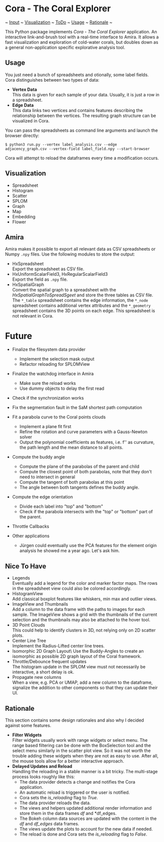 # Cora - The Coral Explorer

~ [Input](#input)
~ [Visualization](#visualization)
~ [ToDo](#todo)
~ [Usage](#usage)
~ [Rationale](#rationale)
~

This Python package implements *Cora - The Coral Explorer* application. An interactive link-and-brush tool with a real-time interface to Amira. It allows a fast visualization and exploration of cold-water corals, but doubles down as a general non-application specific explorative analysis tool.

## Usage

You just need a bunch of spreadsheets and otionally, some label fields. Cora distinguishes between two types of data:

*   **Vertex Data**\
    This data is given for each sample of your data. Usually, it is just a row in a spreadsheet.
*   **Edge Data**\
    This data links two vertices and contains features describing the relationship between the vertices. The resulting graph structure can be visualized in Cora.

You can pass the spreadsheets as command line arguments and launch the browser directly:
```property
$ python3 run.py --vertex label_analysis.csv --edge adjacency_graph.csv --vertex-field label_field.npy --start-browser
```
Cora will attempt to reload the dataframes every time a modification occurs.

## Visualization

*   Spreadsheet
*   Histogram
*   Scatter
*   SPLOM
*   Graph
*   Map
*   Embedding
*   Flower

## Amira

Amira makes it possible to export all relevant data as CSV spreadsheets or Numpy `.npy` files. Use the following modules to store the output:

*   HxSpreadsheet\
    Export the spreadsheet as CSV file.
*   HxUniformScalarField3, HxRegularScalarField3\
    Export the field as `.npy` file.
*   HxSpatialGraph\
    Convert the spatial graph to a spreadsheet with the *HxSpatialGraphToSpreadSgeet* and store the three tables as CSV file. 
    The `*_table` spreadsheet contains the edge information, the `*_node` spreadsheet contains additional vertex attributes and the `*_geometry` spreadsheet contains the 3D points on each edge. This spreadsheet is not relevant in Cora.

# Future

*   Finalize the filesystem data provider
    *   Implement the selection mask output
    *   Refactor reloading for SPLOMView

*   Finalize the watchdog interface in Amira
    *   Make sure the reload works
    *   Use dummy objects to delay the first read
*   Check if the synchronization works

*   Fix the segmentation fault in the SaM shortest path computation

*   Fit a parabola curve to the Coral points clouds
    *   Implement a plane fit first
    *   Refine the rotation and curve parameters with a Gauss-Newton solver
    *   Output the polynomial coefficients as features, i.e. f'' as curvature,
        the path length and the mean distance to all points.
    
*   Compute the buddy angle
    *   Compute the plane of the parabolas of the parent and child
    *   Compute the closest point of both parabolas, note that they
        don't need to intersect in general
    *   Compute the tangent of both parabolas at this point
    *   The angle between both tangents defines the buddy angle.

*   Compute the edge orientation
    *   Divide each label into "top" and "bottom"
    *   Check if the parabola intersects with the "top" or "bottom" 
        part of the parent.

*   Throttle Callbacks

*   Other applications
    *   Jürgen could eventually use the PCA features for the element origin analysis
        he showed me a year ago. Let's ask him.

## Nice To Have

*   Legends\
    Eventually add a legend for the color and marker factor maps. The rows in the 
    spreadsheet view could also be colored accordingly.
*   HistogramView\
    Add classical boxplot features like whiskers, min max
    and outlier views. 
*   ImageView and Thumbnails\
    Add a column to the data frame with the paths to images for each sample. The ImageView shows a grid with the thumbnails of the current selection and the thumbnails may also be attached to the hover tool.
*   3D Point Clouds\
    This could help to identify clusters in 3D, not relying only on 2D scatter plots.
*   Center Line Tree\
    Implement the Radius-Lifted center line trees.
*   Isomorphic 2D Graph Layout\ 
    Use the Buddy-Angles to create an isomorphic as possible 2D graph layout of the Coral framework.
*   Throttle/Debounce frequent updates\
    The histogram update in the SPLOM view must not necessarily be interactive, a short delay is ok.
*   Propagate new columns\
    When a view, e.g. PCA or UMAP, add a new column to the dataframe, signalize the addition to other components so that they can update their UI.
    

## Rationale

This section contains some design rationales and also why I decided against some features.

*   **Filter Widgets**\
    Filter widgets usually work with range widgets or select menu. The range based filtering can be done with the BoxSelection tool and the select menu similarly in the scatter plot view. So it was not worth the trouble adding these widgets when they are not as easy to use. After all, the mouse tools allow for a better interactive approach.
*   **Delayed Updates and Reload**\
    Handling the reloading in a stable manner is a bit tricky. The multi-stage process looks roughly like this:
    *   The data provider detects a change and notifies the Cora application.
    *   An automatic reload is triggered or the user is notified.
    *   Cora sets the *is_reloading* flag to *True*.
    *   The data provider reloads the data.
    *   The views and helpers updated additional render information and store them in the data frames *df* and *df_edges.
    *   The Bokeh column data sources are updated with the content in the *df* and *df_edges* data frames.
    *   The views update the plots to account for the new data if needed.
    *   The reload is done and Cora sets the *is_reloading* flag to *False*.